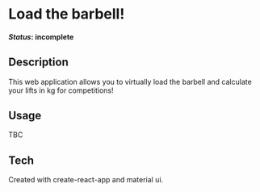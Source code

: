 # Load the barbell!
#### _Status_: incomplete

## Description
This web application allows you to virtually load the barbell and 
calculate your lifts in kg for competitions!

## Usage
TBC

## Tech
Created with create-react-app and material ui.